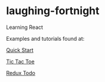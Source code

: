 # laughing-fortnight
Learning React

Examples and tutorials found at:

[Quick Start](https://facebook.github.io/react/docs/installation.html)

[Tic Tac Toe](https://facebook.github.io/react/tutorial/tutorial.html)

[Redux Todo](http://redux.js.org/docs/basics/ExampleTodoList.html)
